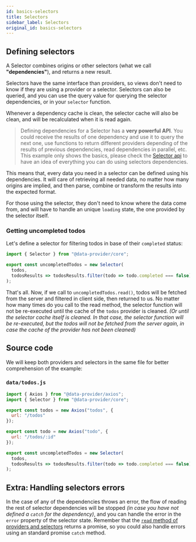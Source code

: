 ```yaml
---
id: basics-selectors
title: Selectors
sidebar_label: Selectors
original_id: basics-selectors
---
```


## Defining selectors

A Selector combines origins or other selectors (what we call __"dependencies"__), and returns a new result.

Selectors have the same interface than providers, so views don't need to know if they are using a provider or a selector. Selectors can also be queried, and you can use the query value for querying the selector dependencies, or in your `selector` function.

Whenever a dependency cache is clean, the selector cache will also be clean, and will be recalculated when it is read again.

> Defining dependencies for a Selector has a __very powerful API__. You could receive the results of one dependency and use it to query the next one, use functions to return different providers depending of the results of previous dependencies, read dependencies in parallel, etc. This example only shows the basics, please check the [Selector api](api-selector.md) to have an idea of everything you can do using selectors dependencies.

This means that, every data you need in a selector can be defined using his dependencies. It will care of retrieving all needed data, no matter how many origins are implied, and then parse, combine or transform the results into the expected format.

For those using the selector, they don't need to know where the data come from, and will have to handle an unique `loading` state, the one provided by the selector itself.

### Getting uncompleted todos

Let's define a selector for filtering todos in base of their `completed` status:

```javascript
import { Selector } from "@data-provider/core";

export const uncompletedTodos = new Selector(
  todos,
  todosResults => todosResults.filter(todo => todo.completed === false)
);
```

That's all. Now, if we call to `uncompletedTodos.read()`, todos will be fetched from the server and filtered in client side, then returned to us. No matter how many times do you call to the read method, the selector function will not be re-executed until the cache of the `todos` provider is cleaned. _(Or until the selector cache itself is cleaned. In that case, the selector function will be re-executed, but the todos will not be fetched from the server again, in case the cache of the provider has not been cleaned)_

## Source code

We will keep both providers and selectors in the same file for better comprehension of the example:

### `data/todos.js`

```javascript
import { Axios } from "@data-provider/axios";
import { Selector } from "@data-provider/core";

export const todos = new Axios("todos", {
  url: "/todos"
});

export const todo = new Axios("todo", {
  url: "/todos/:id"
});

export const uncompletedTodos = new Selector(
  todos,
  todosResults => todosResults.filter(todo => todo.completed === false)
);
```

## Extra: Handling selectors errors

In the case of any of the dependencies throws an error, the flow of reading the rest of selector dependencies will be stopped _(in case you have not defined a `catch` for the dependency)_, and you can handle the error in the `error` property of the selector state. Remember that the [`read` method of providers and selectors](api-providers-and-selectors-methods.md) returns a promise, so you could also handle errors using an standard promise `catch` method.
